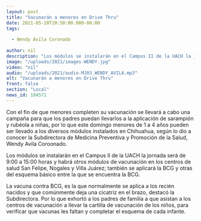 ```yaml
---
layout: post
title: "Vacunarán a menores en Drive Thru"
date: 2021-05-20T20:50:00.000-06:00
tags:
  
  - Wendy Ávila Coronado
  
author: nil
description: "Los módulos se instalarán en el Campus II de la UACH la jornada será de 9:00 a 15:00 horas y habrá otros módulos de vacunación en los centros de salud San Felipe, Nogales y Villa Juárez."
image: "/uploads/2021/images-WENDY.jpg"
video: "nil"
audio: "/uploads/2021/audio-MJ03_WENDY_AVILA.mp3"
alt: "Vacunarán a menores en Drive Thru"
front: false
section: "Local"
news_id: 184571
---
```


Con el fin de que menores completen su vacunación se llevará a cabo una campaña para que los padres puedan llevarlos a la aplicación de sarampión y rubéola a niñas, por lo que este domingo menores de 1 a 4 años pueden ser llevado a los diversos módulos instalados en Chihuahua, según lo dio a conocer la Subdirectora de Medicina Preventiva y Promoción de la Salud, Wendy Avila Coroonado.

Los módulos se instalarán en el Campus II de la UACH la jornada será de 9:00 a 15:00 horas y habrá otros módulos de vacunación en los centros de salud San Felipe, Nogales y Villa Juárez; también se aplicará la BCG y otras del esquema básico entre la que se encuentra la BCG.

La vacuna contra BCG, es la que normalmente se aplica a los recién nacidos y que comúnmente deja una cicatriz en el brazo, destacó la Subdirectora. Por lo que exhortó a los padres de familia a que asistan a los centros de vacunación a llevar la cartilla de vacunación de los niños, para verificar que vacunas les faltan y completar el esquema de cada infante.

